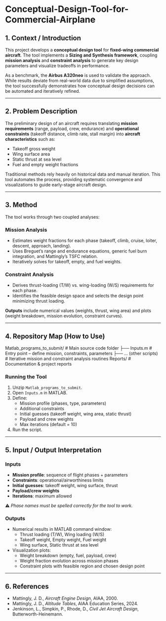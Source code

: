 # Conceptual-Design-Tool-for-Commercial-Airplane

## 1. Context / Introduction
This project develops a **conceptual design tool** for **fixed-wing commercial aircraft**. The tool implements a **Sizing and Synthesis framework**, coupling **mission analysis** and **constraint analysis** to generate key design parameters and visualize tradeoffs in performance.  

As a benchmark, the **Airbus A320neo** is used to validate the approach. While results deviate from real-world data due to simplified assumptions, the tool successfully demonstrates how conceptual design decisions can be automated and iteratively refined.

---

## 2. Problem Description
The preliminary design of an aircraft requires translating **mission requirements** (range, payload, crew, endurance) and **operational constraints** (takeoff distance, climb rate, stall margin) into **aircraft characteristics** such as:
- Takeoff gross weight  
- Wing surface area  
- Static thrust at sea level  
- Fuel and empty weight fractions  

Traditional methods rely heavily on historical data and manual iteration. This tool automates the process, providing systematic convergence and visualizations to guide early-stage aircraft design.

---

## 3. Method
The tool works through two coupled analyses:  

### Mission Analysis
- Estimates weight fractions for each phase (takeoff, climb, cruise, loiter, descent, approach, landing).  
- Uses Breguet’s range and endurance equations, generic fuel burn integration, and Mattingly’s TSFC relation.  
- Iteratively solves for takeoff, empty, and fuel weights.  

### Constraint Analysis
- Derives thrust-loading (T/W) vs. wing-loading (W/S) requirements for each phase.  
- Identifies the feasible design space and selects the design point minimizing thrust loading.  

**Outputs** include numerical values (weights, thrust, wing area) and plots (weight breakdown, mission evolution, constraint curves).

---

## 4. Repository Map (How to Use)
Matlab_programs_to_submit/ # Main source code folder
├── Inputs.m # Entry point – define mission, constraints, parameters
├── ... (other scripts) # Iterative mission and constraint analysis routines
Reports/ # Documentation & project reports

### Running the Tool
1. Unzip `Matlab_programs_to_submit`.  
2. Open `Inputs.m` in MATLAB.  
3. Define:
   - Mission profile (phases, type, parameters)  
   - Additional constraints  
   - Initial guesses (takeoff weight, wing area, static thrust)  
   - Payload and crew weights  
   - Max iterations (default = 10)  
4. Run the script.  

---

## 5. Input / Output Interpretation

### Inputs
- **Mission profile**: sequence of flight phases + parameters  
- **Constraints**: operational/airworthiness limits  
- **Initial guesses**: takeoff weight, wing surface, thrust  
- **Payload/crew weights**  
- **Iterations**: maximum allowed  

⚠️ *Phase names must be spelled correctly for the tool to work.*

### Outputs
- Numerical results in MATLAB command window:
  - Thrust loading (T/W), Wing loading (W/S)  
  - Takeoff weight, Empty weight, Fuel weight  
  - Wing surface, Static thrust at sea level  
- Visualization plots:
  - Weight breakdown (empty, fuel, payload, crew)  
  - Weight fraction evolution across mission phases  
  - Constraint plots with feasible region and chosen design point  

---

## 6. References
- Mattingly, J. D., *Aircraft Engine Design*, AIAA, 2000.  
- Mattingly, J. D., *Altitude Tables*, AIAA Education Series, 2024.  
- Jenkinson, L., Simpkin, P., Rhode, D., *Civil Jet Aircraft Design*, Butterworth-Heinemann.  
